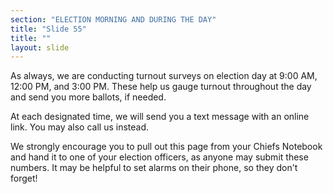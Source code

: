 ```yaml
---
section: "ELECTION MORNING AND DURING THE DAY"
title: "Slide 55"
title: ""
layout: slide
---
```


As always, we are conducting turnout surveys on election day at 9:00 AM, 12:00 PM, and 3:00 PM. These help us gauge turnout throughout the day and send you more ballots, if needed.

At each designated time, we will send you a text message with an online link. You may also call us instead.

We strongly encourage you to pull out this page from your Chiefs Notebook and hand it to one of your election officers, as anyone may submit these numbers. It may be helpful to set alarms on their phone, so they don't forget!





